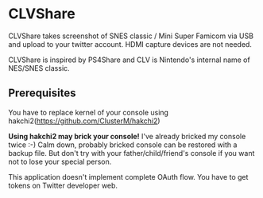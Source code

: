 # CLVShare

CLVShare takes screenshot of SNES classic / Mini Super Famicom via USB and upload to your twitter account. HDMI capture devices are not needed.

CLVShare is inspired by PS4Share and CLV is Nintendo's internal name of NES/SNES classic.

## Prerequisites

You have to replace kernel of your console using hakchi2(https://github.com/ClusterM/hakchi2)

**Using hakchi2 may brick your console!** I've already bricked my console twice :-) Calm down, probably bricked console can be restored with a backup file. But don't try with your father/child/friend's console if you want not to lose your special person.

This application doesn't implement complete OAuth flow. You have to get tokens on Twitter developer web.
